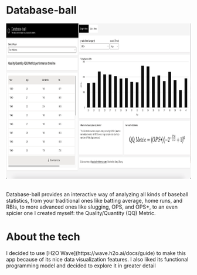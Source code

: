 # Database-ball

<img src="readme/default-view.png" alt="default-view" width=961 height=423> 

<p>Database-ball provides an interactive way of analyzing all kinds of baseball statistics, from your traditional ones like batting average, home runs, and RBIs, to more advanced ones like slugging, OPS, and OPS+, to an even spicier one I created myself: the Quality/Quantity (QQ) Metric.
  
  
<h1>About the tech</h1>
<p>I decided to use [H2O Wave](https://wave.h2o.ai/docs/guide) to make this app because of its nice data visualization features. I also liked its functional programming model and decided to explore it in greater detail</p>
